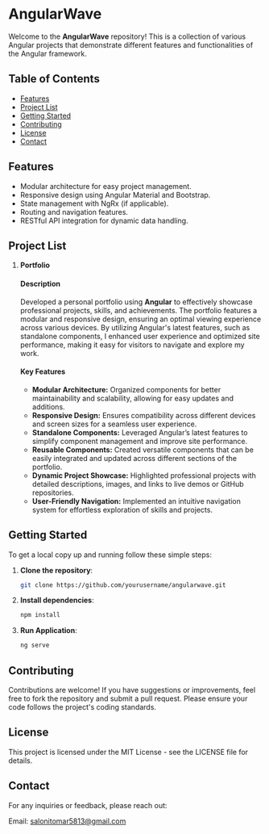# AngularWave

Welcome to the **AngularWave** repository! This is a collection of various Angular projects that demonstrate different features and functionalities of the Angular framework.

## Table of Contents

- [Features](#features)
- [Project List](#project-list)
- [Getting Started](#getting-started)
- [Contributing](#contributing)
- [License](#license)
- [Contact](#contact)

## Features

- Modular architecture for easy project management.
- Responsive design using Angular Material and Bootstrap.
- State management with NgRx (if applicable).
- Routing and navigation features.
- RESTful API integration for dynamic data handling.

## Project List

1. **Portfolio**
   #### Description
   Developed a personal portfolio using **Angular** to effectively showcase professional projects, skills, and achievements. The portfolio features a modular and responsive design, ensuring an optimal viewing 
   experience across various devices. By utilizing Angular's latest features, such as standalone components, I enhanced user experience and optimized site performance, making it easy for visitors to navigate and 
   explore my work.

    #### Key Features
    - **Modular Architecture:** Organized components for better maintainability and scalability, allowing for easy updates and additions.
    - **Responsive Design:** Ensures compatibility across different devices and screen sizes for a seamless user experience.
    - **Standalone Components:** Leveraged Angular’s latest features to simplify component management and improve site performance.
    - **Reusable Components:** Created versatile components that can be easily integrated and updated across different sections of the portfolio.
    - **Dynamic Project Showcase:** Highlighted professional projects with detailed descriptions, images, and links to live demos or GitHub repositories.
    - **User-Friendly Navigation:** Implemented an intuitive navigation system for effortless exploration of skills and projects.

  
## Getting Started

To get a local copy up and running follow these simple steps:

1. **Clone the repository**:
   ```bash
   git clone https://github.com/yourusername/angularwave.git

2. **Install dependencies**:
   ```bash
   npm install

4. **Run Application**:
   ```bash
   ng serve

## Contributing
Contributions are welcome! If you have suggestions or improvements, feel free to fork the repository and submit a pull request. Please ensure your code follows the project's coding standards.

## License
This project is licensed under the MIT License - see the LICENSE file for details.

## Contact
For any inquiries or feedback, please reach out:

Email: salonitomar5813@gmail.com
